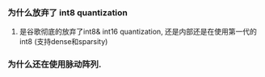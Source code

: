 ### 为什么放弃了 int8 quantization
1. 是谷歌彻底的放弃了int8& int16 quantization, 还是内部还是在使用第一代的int8 (支持dense和sparsity)

### 为什么还在使用脉动阵列.

